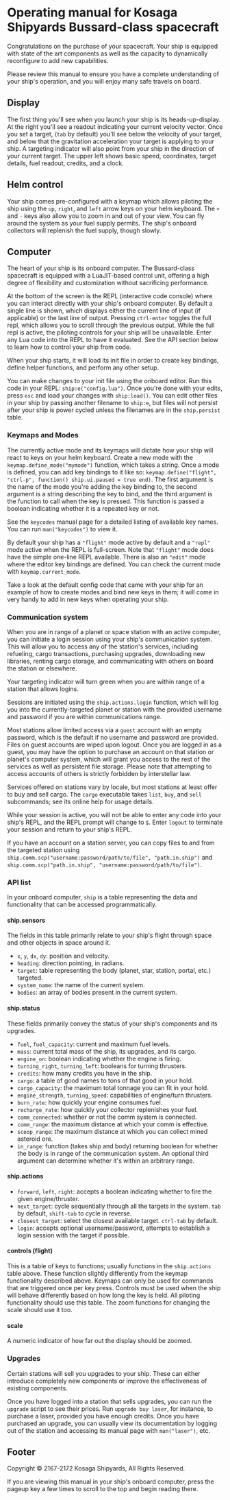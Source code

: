 # Operating manual for Kosaga Shipyards Bussard-class spacecraft

Congratulations on the purchase of your spacecraft. Your ship is
equipped with state of the art components as well as the capacity to
dynamically reconfigure to add new capabilities.

Please review this manual to ensure you have a complete understanding
of your ship's operation, and you will enjoy many safe travels on board.

## Display

The first thing you'll see when you launch your ship is its
heads-up-display. At the right you'll see a readout indicating your
current velocity vector. Once you set a target, (`tab` by default)
you'll see below the velocity of your target, and below that the
gravitation acceleration your target is applying to your ship. A
targeting indicator will also point from your ship in the direction of
your current target. The upper left shows basic speed, coordinates,
target details, fuel readout, credits, and a clock.

## Helm control

Your ship comes pre-configured with a keymap which allows piloting the
ship using the `up`, `right`, and `left` arrow keys on your helm
keyboard. The `+` and `-` keys also allow you to zoom in and out of
your view. You can fly around the system as your fuel supply
permits. The ship's onboard collectors will replenish the fuel supply,
though slowly.

## Computer

The heart of your ship is its onboard computer. The Bussard-class
spacecraft is equipped with a LuaJIT-based control unit, offering a
high degree of flexibility and customization without sacrificing
performance.

At the bottom of the screen is the REPL (interactive code console)
where you can interact directly with your ship's onboard computer. By
default a single line is shown, which displays either the current line
of input (if applicable) or the last line of output. Pressing
`ctrl-enter` toggles the full repl, which allows you to scroll
through the previous output. While the full repl is active, the
piloting controls for your ship will be unavailable. Enter any Lua
code into the REPL to have it evaluated. See the API section below to
learn how to control your ship from code.

When your ship starts, it will load its init file in order to create
key bindings, define helper functions, and perform any other setup.

You can make changes to your init file using the onboard editor. Run
this code in your REPL: `ship:e("config.lua")`. Once you're done with
your edits, press `esc` and load your changes with
`ship:load()`. You can edit other files in your ship by passing
another filename to `ship:e`, but files will not persist after your
ship is power cycled unless the filenames are in the `ship.persist`
table.

### Keymaps and Modes

The currently active mode and its keymaps will dictate how your ship
will react to keys on your helm keyboard. Create a new mode with the
`keymap.define_mode("mymode")` function, which takes a string. Once a
mode is defined, you can add key bindings to it like so:
`keymap.define("flight", "ctrl-p", function() ship.ui.paused = true end)`.
The first argument is the name of the mode you're adding the key
binding to, the second argument is a string describing the key to
bind, and the third argument is the function to call when the key is
pressed. This function is passed a boolean indicating whether it is a
repeated key or not.

See the `keycodes` manual page for a detailed listing of available key
names. You can run `man("keycodes")` to view it.

By default your ship has a `"flight"` mode active by default and a
`"repl"` mode active when the REPL is full-screen. Note that
`"flight"` mode does have the simple one-line REPL available. There is
also an `"edit"` mode where the editor key bindings are defined. You
can check the current mode with `keymap.current_mode`.

Take a look at the default config code that came with your ship for an
example of how to create modes and bind new keys in them; it will come
in very handy to add in new keys when operating your ship.

### Communication system

When you are in range of a planet or space station with an active
computer, you can initiate a login session using your ship's
communication system. This will allow you to access any of the
station's services, including refueling, cargo transactions,
purchasing upgrades, downloading new libraries, renting cargo storage,
and communicating with others on board the station or elsewhere.

Your targeting indicator will turn green when you are within range of
a station that allows logins.

Sessions are initiated using the `ship.actions.login` function, which
will log you into the currently-targeted planet or station with the
provided username and password if you are within communications range.

Most stations allow limited access via a `guest` account with an empty
password, which is the default if no username and password are
provided. Files on guest accounts are wiped upon logout. Once you are
logged in as a guest, you may have the option to purchase an account
on that station or planet's computer system, which will grant you
access to the rest of the services as well as persistent file
storage. Please note that attempting to access accounts of others is
strictly forbidden by interstellar law.

Services offered on stations vary by locale, but most stations at
least offer to buy and sell cargo. The `cargo` executable takes
`list`, `buy`, and `sell` subcommands; see its online help for usage
details.

While your session is active, you will not be able to enter any code
into your ship's REPL, and the REPL prompt will change to `$`. Enter
`logout` to terminate your session and return to your ship's REPL.

If you have an account on a station server, you can copy files to and
from the targeted station using
`ship.comm.scp("username:password/path/to/file", "path.in.ship")`
and `ship.comm.scp("path.in.ship", "username:password/path/to/file")`.

### API list

In your onboard computer, `ship` is a table representing the data and
functionality that can be accessed programmatically.

#### ship.sensors

The fields in this table primarily relate to your ship's flight
through space and other objects in space around it.

* `x`, `y`, `dx`, `dy`: position and velocity.
* `heading`: direction pointing, in radians.
* `target`: table representing the body (planet, star, station, portal, etc.) targeted.
* `system_name`: the name of the current system.
* `bodies`: an array of bodies present in the current system.

#### ship.status

These fields primarily convey the status of your ship's components and
its upgrades.

* `fuel`, `fuel_capacity`: current and maximum fuel levels.
* `mass`: current total mass of the ship, its upgrades, and its cargo.
* `engine_on`: boolean indicating whether the engine is firing.
* `turning_right`, `turning_left`: booleans for turning thrusters.
* `credits`: how many credits you have in the ship.
* `cargo`: a table of good names to tons of that good in your hold.
* `cargo_capacity`: the maximum total tonnage you can fit in your hold.
* `engine_strength`, `turning_speed`: capabilities of engine/turn thrusters.
* `burn_rate`: how quickly your engine consumes fuel.
* `recharge_rate`: how quickly your collector replenishes your fuel.
* `comm_connected`: whether or not the comm system is connected.
* `comm_range`: the maximum distance at which your comm is effective.
* `scoop_range`: the maximum distance at which you can collect mined asteroid ore.
* `in_range`: function (takes ship and body) returning boolean for
  whether the body is in range of the communication system. An optional
  third argument can determine whether it's within an arbitrary range.

#### ship.actions

* `forward`, `left`, `right`: accepts a boolean indicating whether to
  fire the given engine/thruster.
* `next_target`: cycle sequentially through all the targets in the system. `tab` by default, `shift-tab` to cycle in reverse.
* `closest_target`: select the closest available target. `ctrl-tab` by default.
* `login`: accepts optional username/password, attempts to establish a
  login session with the target if possible.

#### controls (flight)

This is a table of keys to functions; usually functions in the
`ship.actions` table above. These function slightly differently from
the keymap functionality described above. Keymaps can only be used for
commands that are triggered once per key press. Controls must be used
when the ship will behave differently based on how long the key is
held. All piloting functionality should use this table. The zoom
functions for changing the scale should use it too.

#### scale

A numeric indicator of how far out the display should be zoomed.

### Upgrades

Certain stations will sell you upgrades to your ship. These can either
introduce completely new components or improve the effectiveness of
existing components.

Once you have logged into a station that sells upgrades, you can run
the `upgrade` script to see their prices. Run `upgrade buy laser`, for
instance, to purchase a laser, provided you have enough credits. Once
you have purchased an upgrade, you can usually view its documentation
by logging out of the station and accessing its manual page with
`man("laser")`, etc.

## Footer

Copyright © 2167-2172 Kosaga Shipyards, All Rights Reserved.

If you are viewing this manual in your ship's onboard computer, press
the pageup key a few times to scroll to the top and begin reading there.
